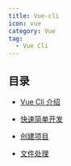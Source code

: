 ```yaml
---
title: Vue-cli
icon: vue
category: Vue
tag:
  - Vue Cli
---
```


## 目录

- [Vue Cli 介绍](intro.md)

- [快速简单开发](quick-dev.md)

- [创建项目](create.md)

- [文件处理](file.md)
